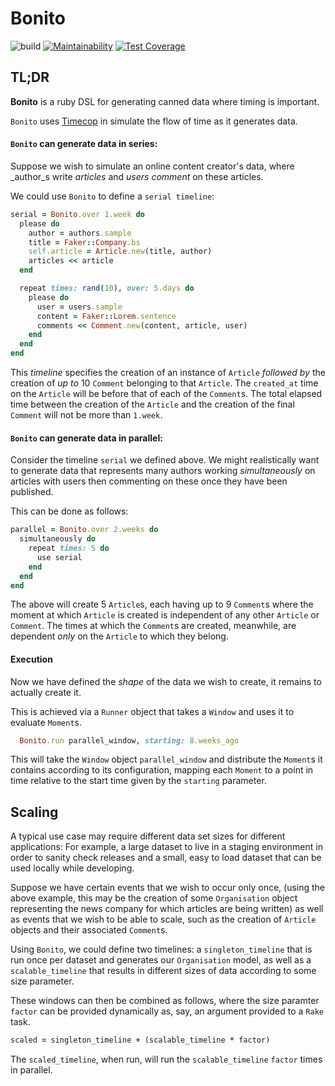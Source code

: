 # Bonito

![build](https://travis-ci.org/tmfnll/bonito.svg?branch=master) [![Maintainability](https://api.codeclimate.com/v1/badges/42198ebf17bf127e0da6/maintainability)](https://codeclimate.com/github/tmfnll/bonito/maintainability) [![Test Coverage](https://api.codeclimate.com/v1/badges/42198ebf17bf127e0da6/test_coverage)](https://codeclimate.com/github/tmfnll/bonito/test_coverage)

## TL;DR

**Bonito** is a ruby DSL for generating canned data where timing is important.  

`Bonito` uses [Timecop](https://github.com/travisjeffery/timecop) in simulate
the flow of time as it generates data.


#### `Bonito` can generate data in series:

Suppose we wish to simulate an online content creator's data, where _author_s
write _articles_ and _users_ _comment_ on these articles.

We could use `Bonito` to define a `serial timeline`:

```ruby
serial = Bonito.over 1.week do
  please do
    author = authors.sample
    title = Faker::Company.bs
    self.article = Article.new(title, author)
    articles << article
  end

  repeat times: rand(10), over: 5.days do
    please do
      user = users.sample
      content = Faker::Lorem.sentence
      comments << Comment.new(content, article, user)
    end
  end
end
```

This _timeline_ specifies the creation of an instance of `Article` _followed by_
the creation of _up to_ 10 `Comment` belonging to that `Article`. 
The `created_at` time on the `Article` will be before that of each of the
`Comment`s. The total elapsed time between the creation of the `Article` and
the creation of the final `Comment` will not be more than `1.week`.


#### `Bonito` can generate data in parallel:

Consider the timeline `serial` we defined above.  We might realistically want
to generate data that represents many authors working _simultaneously_ on
articles with users then commenting on these once they have been published.

This can be done as follows:

```ruby
parallel = Bonito.over 2.weeks do
  simultaneously do
    repeat times: 5 do
      use serial
    end
  end
end
```

The above will create 5 `Article`s, each having up to 9 `Comment`s where the
moment at which `Article` is created is independent of any other `Article` or
`Comment`.  The times at which the `Comment`s are created, meanwhile, are
dependent _only_ on the `Article` to which they belong.

#### Execution

Now we have defined the _shape_ of the data we wish to create, it remains 
to actually create it.  

This is achieved via a `Runner` object that takes a `Window` and uses it to 
evaluate `Moment`s.

```ruby
  Bonito.run parallel_window, starting: 8.weeks_ago
```

This will take the `Window` object `parallel_window` and distribute the `Moment`s
it contains according to its configuration, mapping each `Moment` to a point
in time relative to the start time given by the `starting` parameter.

## Scaling

A typical use case may require different data set sizes for
different applications: For example, a large dataset to live in a staging 
environment in order to sanity check releases and a small, easy to load dataset 
that can be used locally while developing.

Suppose we have certain events that we wish to occur only once, 
(using the above example, this may be the creation of some `Organisation` object
representing the news company for which articles are being written) as well
as events that we wish to be able to scale, such as the creation of `Article`
objects and their associated `Comment`s.

Using `Bonito`, we could define two timelines: a `singleton_timeline` 
that is run once per dataset and generates our 
`Organisation` model, as well as a `scalable_timeline`
that results in different sizes of data according to some size parameter.

These windows can then be combined as follows, where the size paramter `factor`
can be provided dynamically as, say, an argument provided to a `Rake` task.
 
```ruby
scaled = singleton_timeline + (scalable_timeline * factor)
```

The `scaled_timeline`, when run, will run the `scalable_timeline` `factor` times
in parallel.


